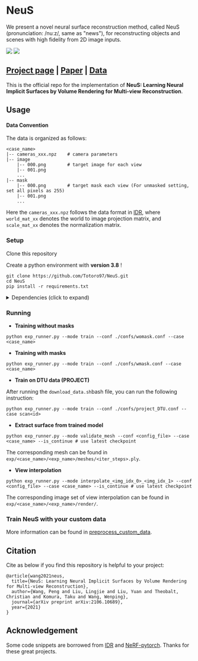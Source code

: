 # NeuS
We present a novel neural surface reconstruction method, called NeuS (pronunciation: /nuːz/, same as "news"), for reconstructing objects and scenes with high fidelity from 2D image inputs.

![](./static/intro_1_compressed.gif)
![](./static/intro_2_compressed.gif)

## [Project page](https://lingjie0206.github.io/papers/NeuS/) |  [Paper](https://arxiv.org/abs/2106.10689) | [Data](https://www.dropbox.com/sh/w0y8bbdmxzik3uk/AAAaZffBiJevxQzRskoOYcyja?dl=0)
This is the official repo for the implementation of **NeuS: Learning Neural Implicit Surfaces by Volume Rendering for Multi-view Reconstruction**.

## Usage

#### Data Convention
The data is organized as follows:

```
<case_name>
|-- cameras_xxx.npz    # camera parameters
|-- image
    |-- 000.png        # target image for each view
    |-- 001.png
    ...
|-- mask
    |-- 000.png        # target mask each view (For unmasked setting, set all pixels as 255)
    |-- 001.png
    ...
```

Here the `cameras_xxx.npz` follows the data format in [IDR](https://github.com/lioryariv/idr/blob/main/DATA_CONVENTION.md), where `world_mat_xx` denotes the world to image projection matrix, and `scale_mat_xx` denotes the normalization matrix.

### Setup

Clone this repository

Create a python environment with **version 3.8** !

```shell
git clone https://github.com/Totoro97/NeuS.git
cd NeuS
pip install -r requirements.txt
```

<details>
  <summary> Dependencies (click to expand) </summary>

  - torch==1.8.0
  - opencv_python==4.5.2.52
  - trimesh==3.9.8 
  - numpy==1.19.2
  - pyhocon==0.3.57
  - icecream==2.1.0
  - tqdm==4.50.2
  - scipy==1.7.0
  - PyMCubes==0.1.2

</details>

### Running

- **Training without masks**

```shell
python exp_runner.py --mode train --conf ./confs/womask.conf --case <case_name>
```

- **Training with masks**

```shell
python exp_runner.py --mode train --conf ./confs/wmask.conf --case <case_name>
```

- **Train on DTU data (PROJECT)**

After running the `download_data.sh`bash file, you can run the following instruction:

```shell
python exp_runner.py --mode train --conf ./confs/project_DTU.conf --case scan<id>
```

- **Extract surface from trained model** 

```shell
python exp_runner.py --mode validate_mesh --conf <config_file> --case <case_name> --is_continue # use latest checkpoint
```

The corresponding mesh can be found in `exp/<case_name>/<exp_name>/meshes/<iter_steps>.ply`.

- **View interpolation**

```shell
python exp_runner.py --mode interpolate_<img_idx_0>_<img_idx_1> --conf <config_file> --case <case_name> --is_continue # use latest checkpoint
```

The corresponding image set of view interpolation can be found in `exp/<case_name>/<exp_name>/render/`.

### Train NeuS with your custom data

More information can be found in [preprocess_custom_data](https://github.com/Totoro97/NeuS/tree/main/preprocess_custom_data).

## Citation

Cite as below if you find this repository is helpful to your project:

```
@article{wang2021neus,
  title={NeuS: Learning Neural Implicit Surfaces by Volume Rendering for Multi-view Reconstruction},
  author={Wang, Peng and Liu, Lingjie and Liu, Yuan and Theobalt, Christian and Komura, Taku and Wang, Wenping},
  journal={arXiv preprint arXiv:2106.10689},
  year={2021}
}
```

## Acknowledgement

Some code snippets are borrowed from [IDR](https://github.com/lioryariv/idr) and [NeRF-pytorch](https://github.com/yenchenlin/nerf-pytorch). Thanks for these great projects.
